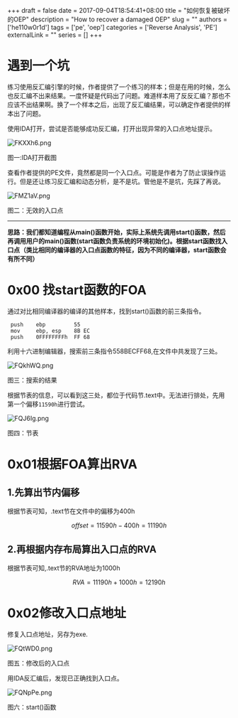 +++ 
draft = false
date = 2017-09-04T18:54:41+08:00
title = "如何恢复被破坏的OEP"
description = "How to recover a damaged OEP"
slug = ""
authors = ['he110w0r1d']
tags = ['pe', 'oep']
categories = ['Reverse Analysis', 'PE']
externalLink = ""
series = []
+++

# 遇到一个坑
练习使用反汇编引擎的时候，作者提供了一个练习的样本；但是在用的时候，怎么也反汇编不出来结果。一度怀疑是代码出了问题。难道样本用了反反汇编？那也不应该不出结果啊。换了一个样本之后，出现了反汇编结果，可以确定作者提供的样本出了问题。


使用IDA打开，尝试是否能够成功反汇编，打开出现异常的入口点地址提示。


![FKXXh6.png](https://s1.ax1x.com/2018/12/03/FKXXh6.png)

图一:IDA打开截图


查看作者提供的PE文件，竟然都是同一个入口点。可能是作者为了防止误操作运行。但是还让练习反汇编和动态分析，是不是坑。管他是不是坑，先踩了再说。

![FMZ1aV.png](https://s1.ax1x.com/2018/12/03/FMZ1aV.png)

图二：无效的入口点

---
**思路：我们都知道编程从main()函数开始，实际上系统先调用start()函数，然后再调用用户的main()函数(start函数负责系统的环境初始化)。根据start函数找入口点（类比相同的编译器的入口点函数的特征，因为不同的编译器，start函数会有所不同）**

# 0x00 找start函数的FOA
通过对比相同编译器的编译的其他样本，找到start()函数的前三条指令。

```
 push    ebp         55
 mov     ebp, esp    8B EC
 push    0FFFFFFFFh  FF 68 
```

利用十六进制编辑器，搜索前三条指令558BECFF68,在文件中共发现了三处。


![FQkhWQ.png](https://s1.ax1x.com/2018/12/04/FQkhWQ.png)

图三：搜索的结果


根据节表的信息，可以看到这三处，都位于代码节.text中。无法进行排处，先用第一个偏移`11590h`进行尝试。

![FQJ6Ig.png](https://s1.ax1x.com/2018/12/04/FQJ6Ig.png)

图四：节表

# 0x01根据FOA算出RVA
## 1.先算出节内偏移

根据节表可知，.text节在文件中的偏移为400h
```math
offset = 11590h-400h = 11190h
```
## 2.再根据内存布局算出入口点的RVA

根据节表可知,.text节的RVA地址为1000h
```math
RVA = 11190h+1000h = 12190h
```
# 0x02修改入口点地址
修复入口点地址，另存为exe.

![FQtWD0.png](https://s1.ax1x.com/2018/12/04/FQtWD0.png)

图五：修改后的入口点

用IDA反汇编后，发现已正确找到入口点。

![FQNpPe.png](https://s1.ax1x.com/2018/12/04/FQNpPe.png)

图六：start()函数


